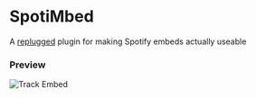 # SpotiMbed
A [replugged](https://github.com/replugged-org/replugged) plugin for making Spotify embeds actually useable

### Preview
![Track Embed](https://i.imgur.com/5x2gyyd.png)
